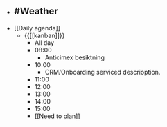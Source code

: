 - #Weather
    - 
- [[Daily agenda]]
    - {{[[kanban]]}}
        - All day
        - 08:00
            - Anticimex besiktning
        - 10:00
            - CRM/Onboarding serviced descrioption.
        - 11:00
        - 12:00
        - 13:00
        - 14:00
        - 15:00
        - [[Need to plan]]
